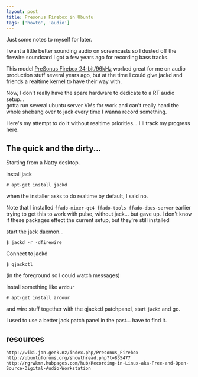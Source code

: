 ```yaml
---
layout: post
title: Presonus Firebox in Ubuntu
tags: ['howto', 'audio']
---
```


Just some notes to myself for later.

I want a little better sounding audio on screencasts so I dusted off
the firewire soundcard I got a few years ago for recording bass tracks.

This model [PreSonus Firebox 24-bit/96kHz](http://www.presonus.com/)
worked great for me on audio production stuff several years
ago, but at the time I could give jackd and friends a realtime kernel
to have their way with.

Now, I don't really have the spare hardware to dedicate to a RT audio setup...  
gotta run several ubuntu server VMs for work and can't really hand the whole
shebang over to jack every time I wanna record something.

Here's my attempt to do it without realtime priorities...
I'll track my progress here.

## The quick and the dirty...

Starting from a Natty desktop.

install jack

    # apt-get install jackd

when the installer asks to do realtime by default, I said no.

Note that I installed `ffado-mixer-qt4 ffado-tools ffado-dbus-server`
earlier trying to get this to work with pulse, without jack... but gave up.
I don't know if these packages effect the current setup, but they're still
installed

start the jack daemon... 

    $ jackd -r -dfirewire

Connect to jackd

    $ qjackctl 

(in the foreground so I could watch messages)

Install something like `Ardour`

    # apt-get install ardour

and wire stuff together with the qjackctl patchpanel,
start `jackd` and go.

I used to use a better jack patch panel in the past... have to find it.

## resources

    http://wiki.jon.geek.nz/index.php/Presonus_Firebox
    http://ubuntuforums.org/showthread.php?t=835477
    http://rgrwkmn.hubpages.com/hub/Recording-in-Linux-aka-Free-and-Open-Source-Digital-Audio-Workstation

